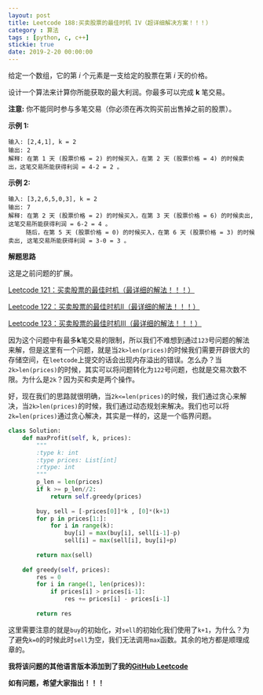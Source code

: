```yaml
---
layout: post
title: Leetcode 188:买卖股票的最佳时机 IV（超详细解决方案！！！）
category : 算法
tags : [python, c, c++]
stickie: true
date: 2019-2-20 00:00:00
---
```


给定一个数组，它的第 *i* 个元素是一支给定的股票在第 *i* 天的价格。

设计一个算法来计算你所能获取的最大利润。你最多可以完成 **k** 笔交易。

**注意:** 你不能同时参与多笔交易（你必须在再次购买前出售掉之前的股票）。

**示例 1:**

```
输入: [2,4,1], k = 2
输出: 2
解释: 在第 1 天 (股票价格 = 2) 的时候买入，在第 2 天 (股票价格 = 4) 的时候卖出，这笔交易所能获得利润 = 4-2 = 2 。
```

**示例 2:**

```
输入: [3,2,6,5,0,3], k = 2
输出: 7
解释: 在第 2 天 (股票价格 = 2) 的时候买入，在第 3 天 (股票价格 = 6) 的时候卖出, 这笔交易所能获得利润 = 6-2 = 4 。
     随后，在第 5 天 (股票价格 = 0) 的时候买入，在第 6 天 (股票价格 = 3) 的时候卖出, 这笔交易所能获得利润 = 3-0 = 3 。
```

**解题思路**

这是之前问题的扩展。

[Leetcode 121：买卖股票的最佳时机（最详细的解法！！！）](https://blog.csdn.net/qq_17550379/article/details/83443693)

[Leetcode 122：买卖股票的最佳时机II（最详细的解法！！！）](https://blog.csdn.net/qq_17550379/article/details/83444673)

[Leetcode 123：买卖股票的最佳时机III（最详细的解法！！！）](https://blog.csdn.net/qq_17550379/article/details/83620892)

因为这个问题中有最多**k**笔交易的限制，所以我们不难想到通过`123`号问题的解法来解，但是这里有一个问题，就是当`2k>len(prices)`的时候我们需要开辟很大的存储空间，在`leetcode`上提交的话会出现内存溢出的错误。怎么办？当`2k>len(prices)`的时候，其实可以将问题转化为`122`号问题，也就是交易次数不限。为什么是`2k`？因为买和卖是两个操作。

好，现在我们的思路就很明确，当`2k<=len(prices)`的时候，我们通过贪心来解决，当`2k>len(prices)`的时候，我们通过动态规划来解决。我们也可以将`2k=len(prices)`通过贪心解决，其实是一样的，这是一个临界问题。

```python
class Solution:
    def maxProfit(self, k, prices):
        """
        :type k: int
        :type prices: List[int]
        :rtype: int
        """
        p_len = len(prices)
        if k >= p_len//2:
            return self.greedy(prices)
        
        buy, sell = [-prices[0]]*k , [0]*(k+1)
        for p in prices[1:]:
            for i in range(k):
                buy[i] = max(buy[i], sell[i-1]-p)
                sell[i] = max(sell[i], buy[i]+p)
                
        return max(sell)
        
    def greedy(self, prices):
        res = 0
        for i in range(1, len(prices)):
            if prices[i] > prices[i-1]:
                res += prices[i] - prices[i-1]
                
        return res
```

这里需要注意的就是`buy`的初始化，对`sell`的初始化我们使用了`k+1`，为什么？为了避免`k=0`的时候此时`sell`为空，我们无法调用`max`函数。其余的地方都是顺理成章的。

**我将该问题的其他语言版本添加到了我的[GitHub Leetcode](https://github.com/luliyucoordinate/Leetcode)**

**如有问题，希望大家指出！！！**